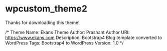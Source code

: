 # wpcustom_theme2

Thanks for downloading this theme!

/* Theme Name: Ekans Theme 
Author: Prashant 
Author URI: https://www.ekans.com 
Description: Bootstrap4 Blog template converted to WordPress 
Tags: Bootstrap4 to WordPress 
Version: 1.0 */
